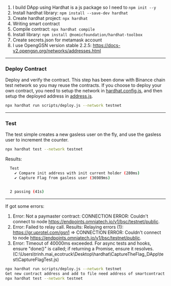 1. I build DApp using Hardhat is a js package so I need to `npm init --y`
2. Install hardhat library: `npm install --save-dev hardhat`
3. Create hardhat project: `npx hardhat`
4. Writing smart contract 
5. Compile contract: `npx hardhat compile`
6. Install library: `npm install @nomicfoundation/hardhat-toolbox`
7. Create secrets.json for metamask account 
8. I use OpengGSN version stable 2.2.5: https://docs-v2.opengsn.org/networks/addresses.html
___
### Deploy Contract
Deploy and verify the contract. This step has been donw with Binance chain test network so you may reuse the contracts. If you choose to deploy your own contract, you need to setup the network in [hardhat.config.js](./hardhat.config.js), and then setup the deployed address in [address.js](./scripts/address.js).

```bash
npx hardhat run scripts/deploy.js --network testnet
```
___
### Test
The test simple creates a new gasless user on the fly, and use the gasless user to increment the counter.

```bash
npx hardhat test --network testnet
```

Results:
```bash
  Test 
    ✔ Compare init address with init current holder (280ms)
    ✔ Capture Flag from gasless user (36989ms)


  2 passing (41s)
```
___
If got some errors:
1.   Error: Not a paymaster contract: CONNECTION ERROR: Couldn't connect to node https://endpoints.omniatech.io/v1/bsc/testnet/public.
2.  Error: Failed to relay call. Results:
Relaying errors (1):
https://gr.uprotel.com/gsn1 => CONNECTION ERROR: Couldn't connect to node https://endpoints.omniatech.io/v1/bsc/testnet/public.
3. Error: Timeout of 40000ms exceeded. For async tests and hooks, ensure "done()" is called; if returning a Promise, ensure it resolves. (C:\Users\trinh.mai_ecotruck\Desktop\hardhat\CaptureTheFlag_DApp\test\CaptureFlagTest.js)


```bash
npx hardhat run scripts/deploy.js --network testnet
Get new contract address and add to file need address of smartcontract (test)
npx hardhat test --network testnet
```
